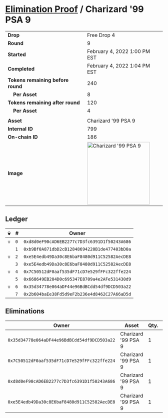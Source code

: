 # [Elimination Proof](./readme.md) / Charizard &#039;99 PSA 9

|||
|---|---|
| **Drop** | Free Drop 4 |
| **Round** | 9 |
| **Started** | February 4, 2022 1:00 PM EST |
| **Completed** | February 4, 2022 1:04 PM EST |
| **Tokens remaining before round** | 240 |
| **&nbsp;&nbsp;&nbsp;&nbsp;Per Asset** | 8 |
| **Tokens remaining after round** | 120 |
| **&nbsp;&nbsp;&nbsp;&nbsp;Per Asset** | 4 |
| | |
| **Asset** | Charizard &#039;99 PSA 9 |
| **Internal ID** | 799 |
| **On-chain ID** | 186 |
| **Image** | <img src="https://tcdn.blokpax.com/957181fa-d3d7-4025-b1f0-59aa8883bd9f/807698a1ab9dbf0f0862060511bdc4810dc0fa0ea5310875e3686bc28b52f709.jpg" height="200" alt="Charizard &#039;99 PSA 9" /> |

## Ledger

| 💀 | # | Owner |
| --- | --- | --- |
| 💀 | `0` | `0xd8d0eF90cAD6EB2277c7D3fc6391D1f50243A686` |
|  | `1` | `0xb9Bf0A871dbD2cB12848694220B1de477403bD0a` |
| 💀 | `2` | `0xe5E4edb49Da30c8E6baF8480d911C52582AecDE8` |
|  | `3` | `0xe5E4edb49Da30c8E6baF8480d911C52582AecDE8` |
| 💀 | `4` | `0x7C50512dF0aaf535dF71cD7e529fFFc322ffe224` |
|  | `5` | `0x668649EB204D0c695347E8709a4e2AFe531430d9` |
| 💀 | `6` | `0x35d34778e064aDF44e96BdBCdd54df9DCD503a22` |
|  | `7` | `0x2b604baEe38Fd5d9eF2b236e4d8462C27A66aD5d` |


## Eliminations

| Owner | Asset | Qty. | Transaction |
| --- | --- | --- | --- |
| `0x35d34778e064aDF44e96BdBCdd54df9DCD503a22` | Charizard '99 PSA 9 | 1 | [Polygonscan](https://polygonscan.com/tx/0x4f94c5a831a5988ded2f0c695a77069d8f6288e8a3be0bd8c00bc8c198e9256b) |
| `0x7C50512dF0aaf535dF71cD7e529fFFc322ffe224` | Charizard '99 PSA 9 | 1 | [Polygonscan](https://polygonscan.com/tx/0xcbda248d8055f35a85ebe4722d7681a2f391c3250157483e39b0528bfb682191) |
| `0xd8d0eF90cAD6EB2277c7D3fc6391D1f50243A686` | Charizard '99 PSA 9 | 1 | [Polygonscan](https://polygonscan.com/tx/0xe45dc4c9d7ede88c0f47de01b6aab0f7fc4dfbd8f4782c20594878121b472f14) |
| `0xe5E4edb49Da30c8E6baF8480d911C52582AecDE8` | Charizard '99 PSA 9 | 1 | [Polygonscan](https://polygonscan.com/tx/0x024271cf3bf7f1a8ddb51cc5a1762e0e0bad52db7b0bab6ead56b78397592da1) |
